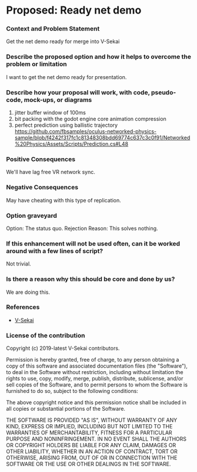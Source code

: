 # Proposed: Ready net demo

### Context and Problem Statement

Get the net demo ready for merge into V-Sekai

### Describe the proposed option and how it helps to overcome the problem or limitation

I want to get the net demo ready for presentation.

### Describe how your proposal will work, with code, pseudo-code, mock-ups, or diagrams

1. jitter buffer window of 100ms
2. bit packing with the godot engine core animation compression
3. perfect prediction using ballistic trajectory https://github.com/fbsamples/oculus-networked-physics-sample/blob/f4242f317fc1c81348308bdd69774c637c3c0f91/Networked%20Physics/Assets/Scripts/Prediction.cs#L48

### Positive Consequences

We'll have lag free VR network sync.

### Negative Consequences

May have cheating with this type of replication.

### Option graveyard

Option: The status quo.
Rejection Reason: This solves nothing.

### If this enhancement will not be used often, can it be worked around with a few lines of script?

Not trivial.

### Is there a reason why this should be core and done by us?

We are doing this.

### References

- [V-Sekai](https://v-sekai.org/)

### License of the contribution

Copyright (c) 2019-latest V-Sekai contributors.

Permission is hereby granted, free of charge, to any person obtaining a copy of this software and associated documentation files (the "Software"), to deal in the Software without restriction, including without limitation the rights to use, copy, modify, merge, publish, distribute, sublicense, and/or sell copies of the Software, and to permit persons to whom the Software is furnished to do so, subject to the following conditions:

The above copyright notice and this permission notice shall be included in all copies or substantial portions of the Software.

THE SOFTWARE IS PROVIDED "AS IS", WITHOUT WARRANTY OF ANY KIND, EXPRESS OR IMPLIED, INCLUDING BUT NOT LIMITED TO THE WARRANTIES OF MERCHANTABILITY, FITNESS FOR A PARTICULAR PURPOSE AND NONINFRINGEMENT. IN NO EVENT SHALL THE AUTHORS OR COPYRIGHT HOLDERS BE LIABLE FOR ANY CLAIM, DAMAGES OR OTHER LIABILITY, WHETHER IN AN ACTION OF CONTRACT, TORT OR OTHERWISE, ARISING FROM, OUT OF OR IN CONNECTION WITH THE SOFTWARE OR THE USE OR OTHER DEALINGS IN THE SOFTWARE.
